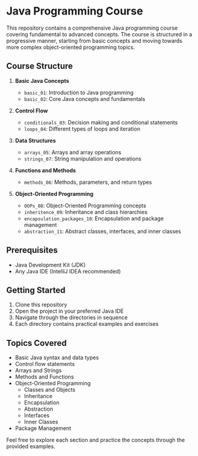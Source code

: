 # Java Programming Course

This repository contains a comprehensive Java programming course covering fundamental to advanced concepts. The course is structured in a progressive manner, starting from basic concepts and moving towards more complex object-oriented programming topics.

## Course Structure

1. **Basic Java Concepts**
   - `basic_01`: Introduction to Java programming
   - `basic_02`: Core Java concepts and fundamentals

2. **Control Flow**
   - `conditionals_03`: Decision making and conditional statements
   - `loops_04`: Different types of loops and iteration

3. **Data Structures**
   - `arrays_05`: Arrays and array operations
   - `strings_07`: String manipulation and operations

4. **Functions and Methods**
   - `methods_06`: Methods, parameters, and return types

5. **Object-Oriented Programming**
   - `OOPs_08`: Object-Oriented Programming concepts
   - `inheritence_09`: Inheritance and class hierarchies
   - `encapsulation_packages_10`: Encapsulation and package management
   - `abstraction_11`: Abstract classes, interfaces, and inner classes

## Prerequisites
- Java Development Kit (JDK)
- Any Java IDE (IntelliJ IDEA recommended)

## Getting Started
1. Clone this repository
2. Open the project in your preferred Java IDE
3. Navigate through the directories in sequence
4. Each directory contains practical examples and exercises

## Topics Covered
- Basic Java syntax and data types
- Control flow statements
- Arrays and Strings
- Methods and Functions
- Object-Oriented Programming
  - Classes and Objects
  - Inheritance
  - Encapsulation
  - Abstraction
  - Interfaces
  - Inner Classes
- Package Management

Feel free to explore each section and practice the concepts through the provided examples.